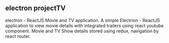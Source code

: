 ## electron projectTV
electron - ReactJS Movie and TV application.
A simple Electrion - ReactJS application to view movie details with integrated trailers using react youtube component. Movie and TV Show details stored using redux, navigation by react router.
